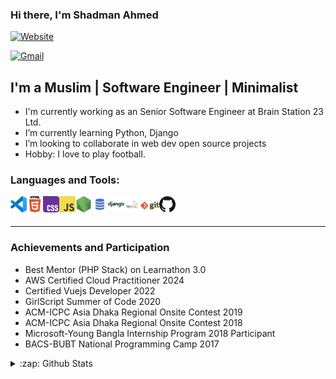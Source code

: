 ### Hi there, I'm Shadman Ahmed

[![Website](https://img.shields.io/badge/Portofiio-UP-blue)](https://shadman-ahmed-chowdhury.github.io/)

[![Gmail](https://img.shields.io/badge/%20-Send%20Mail-black?color=14171A&labelColor=ef5350&logo=gmail&logoColor=ffffff)](mailto:shadmanchowdhury87@gmail.com?subject=From%20GitHub&body=Hi,%20there.%20Found%20you%20from%20GitHub.)

## I'm a Muslim | Software Engineer | Minimalist

-   I'm currently working as an Senior Software Engineer at Brain Station 23 Ltd.
-   I’m currently learning Python, Django
-   I’m looking to collaborate in web dev open source projects
-   Hobby: I love to play football.

### Languages and Tools:

<img align="left" alt="Visual Studio Code" width="26px" src="https://raw.githubusercontent.com/github/explore/80688e429a7d4ef2fca1e82350fe8e3517d3494d/topics/visual-studio-code/visual-studio-code.png" />
<img align="left" alt="HTML5" width="26px" src="https://raw.githubusercontent.com/github/explore/80688e429a7d4ef2fca1e82350fe8e3517d3494d/topics/html/html.png" />
<img align="left" alt="CSS3" width="26px" src="https://raw.githubusercontent.com/github/explore/80688e429a7d4ef2fca1e82350fe8e3517d3494d/topics/css/css.png" />
<img align="left" alt="JavaScript" width="26px" src="https://raw.githubusercontent.com/github/explore/80688e429a7d4ef2fca1e82350fe8e3517d3494d/topics/javascript/javascript.png" />
<img align="left" alt="Node.js" width="26px" src="https://raw.githubusercontent.com/github/explore/80688e429a7d4ef2fca1e82350fe8e3517d3494d/topics/nodejs/nodejs.png" />
<img align="left" alt="SQL" width="26px" src="https://raw.githubusercontent.com/github/explore/80688e429a7d4ef2fca1e82350fe8e3517d3494d/topics/sql/sql.png" />
<img align="left" alt="SQL" width="26px" src="https://raw.githubusercontent.com/github/explore/80688e429a7d4ef2fca1e82350fe8e3517d3494d/topics/django/django.png" />
<img align="left" alt="MySQL" width="26px" src="https://raw.githubusercontent.com/github/explore/80688e429a7d4ef2fca1e82350fe8e3517d3494d/topics/mysql/mysql.png" />
<img align="left" alt="Git" width="30px" src="https://raw.githubusercontent.com/github/explore/80688e429a7d4ef2fca1e82350fe8e3517d3494d/topics/git/git.png" />
<img align="left" alt="GitHub" width="26px" src="https://raw.githubusercontent.com/github/explore/78df643247d429f6cc873026c0622819ad797942/topics/github/github.png" />
<br> 
<br>

---

### Achievements and Participation

<ul>
    <li>
     Best Mentor (PHP Stack) on Learnathon 3.0
   </li>
   <li>
     AWS Certified Cloud Practitioner 2024
   </li>
   <li>
      Certified Vuejs Developer 2022
   </li>
  <li>
     GirlScript Summer of Code 2020
   </li>
  <li>
     ACM-ICPC Asia Dhaka Regional Onsite Contest 2019
   </li> 
   <li>
     ACM-ICPC Asia Dhaka Regional Onsite Contest 2018
   </li>
   <li>
     Microsoft-Young Bangla Internship Program 2018 Participant
   </li>
   <li>
     BACS-BUBT National Programming Camp 2017
   </li>
</ul>

<details>
  <summary>:zap: Github Stats</summary>

  <img align="left" alt="codeSTACKr's Github Stats" src="https://github-readme-stats.codestackr.vercel.app/api?username=Shadman-Ahmed-Chowdhury&show_icons=true&hide_border=true" />

</details>

[website]: https://shadman-ahmed-chowdhury.github.io/
